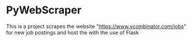 # PyWebScraper
This is a project scrapes the website "https://www.ycombinator.com/jobs" for new job postings and host the with the use of Flask

